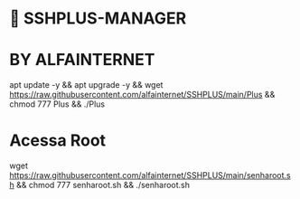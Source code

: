 # 🤖 SSHPLUS-MANAGER 
# BY ALFAINTERNET



apt update -y && apt upgrade -y && wget https://raw.githubusercontent.com/alfainternet/SSHPLUS/main/Plus && chmod 777 Plus && ./Plus




# Acessa Root

wget https://raw.githubusercontent.com/alfainternet/SSHPLUS/main/senharoot.sh && chmod 777 senharoot.sh && ./senharoot.sh


